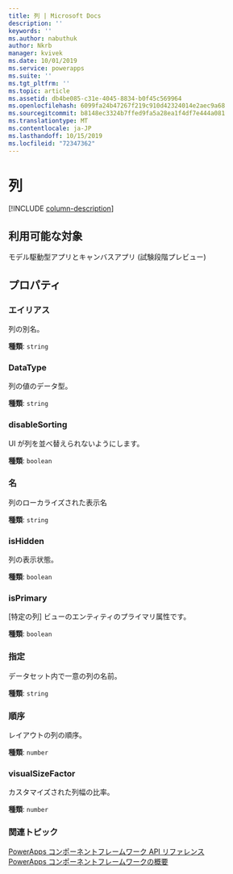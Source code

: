```yaml
---
title: 列 | Microsoft Docs
description: ''
keywords: ''
ms.author: nabuthuk
author: Nkrb
manager: kvivek
ms.date: 10/01/2019
ms.service: powerapps
ms.suite: ''
ms.tgt_pltfrm: ''
ms.topic: article
ms.assetid: db4be085-c31e-4045-8834-b0f45c569964
ms.openlocfilehash: 6099fa24b47267f219c910d42324014e2aec9a68
ms.sourcegitcommit: b8148ec3324b7ffed9fa5a28ea1f4df7e444a081
ms.translationtype: MT
ms.contentlocale: ja-JP
ms.lasthandoff: 10/15/2019
ms.locfileid: "72347362"
---
```

# <a name="column"></a>列

[!INCLUDE [column-description](includes/column-description.md)]

## <a name="available-for"></a>利用可能な対象 

モデル駆動型アプリとキャンバスアプリ (試験段階プレビュー)

## <a name="properties"></a>プロパティ

### <a name="alias"></a>エイリアス

列の別名。

**種類**: `string`

### <a name="datatype"></a>DataType

列の値のデータ型。

**種類**: `string`

### <a name="disablesorting"></a>disableSorting

UI が列を並べ替えられないようにします。

**種類**: `boolean`<br />

### <a name="displayname"></a>名

列のローカライズされた表示名

**種類**: `string`

### <a name="ishidden"></a>isHidden

列の表示状態。

**種類**: `boolean`<br />

### <a name="isprimary"></a>isPrimary

[特定の列] ビューのエンティティのプライマリ属性です。

**種類**: `boolean`<br />

### <a name="name"></a>指定

データセット内で一意の列の名前。

**種類**: `string`

### <a name="order"></a>順序

レイアウトの列の順序。

**種類**: `number`

### <a name="visualsizefactor"></a>visualSizeFactor

カスタマイズされた列幅の比率。 

**種類**: `number`


### <a name="related-topics"></a>関連トピック

[PowerApps コンポーネントフレームワーク API リファレンス](../reference/index.md)<br/>
[PowerApps コンポーネントフレームワークの概要](../overview.md)